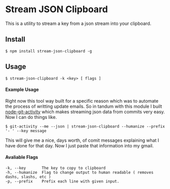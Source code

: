 # Stream JSON Clipboard

This is a utility to stream a key from a json stream into your clipboard. 

## Install

    $ npm install stream-json-clipboard -g
    
## Usage

    $ stream-json-clipboard -k <key> [ flags ]

#### Example Usage

Right now this tool way built for a specific reason which was to automate the process of writting update emails. So in tandum with this module I built [node-git-activity](http://github.com/jcblw/node-git-activity) which makes streaming json data from commits very easy. Now I can do things like.

    $ git-activity --me --json | stream-json-clipboard --humanize --prefix '- ' --key message

This will give me a nice, days worth, of comit messages explaining what I have done for that day. Now I just paste that information into my gmail.

#### Avaliable Flags

    -k, --key       The key to copy to clipboard
    -h, --humanize  Flag to change output to human readable ( removes dashs, slashs, etc )
    -p, --prefix    Prefix each line with given input.


